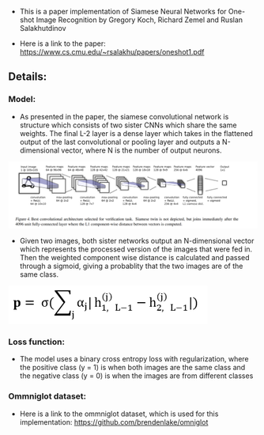 - This is a paper implementation of Siamese Neural Networks for One-shot Image Recognition by Gregory Koch, Richard Zemel and Ruslan Salakhutdinov

- Here is a link to the paper: https://www.cs.cmu.edu/~rsalakhu/papers/oneshot1.pdf

## Details: 

### Model:
- As presented in the paper, the siamese convolutional network is structure which consists of two sister CNNs which share the same weights. The final L-2 layer is a dense layer which takes in the flattened output of the last convolutional or pooling layer and outputs a N-dimensional vector, where N is the number of output neurons.

![alt text](https://github.com/AditMeh/Siamese-NN-Implementation/blob/master/images/siamese_architecture.png)

- Given two images, both sister networks output an N-dimensional vector which represents the processed version of the images that were fed in. Then the weighted component wise distance is calculated and passed through a sigmoid, giving a probablity that the two images are of the same class. 

![alt text](https://github.com/AditMeh/Siamese-NN-Implementation/blob/master/images/final_layer_math.png)

### Loss function: 
- The model uses a binary cross entropy loss with regularization, where the positive class (y = 1) is when both images are the same class and the negative class (y = 0) is when the images are from different classes


### Ommniglot dataset:

- Here is a link to the ommniglot dataset, which is used for this implementation: https://github.com/brendenlake/omniglot
